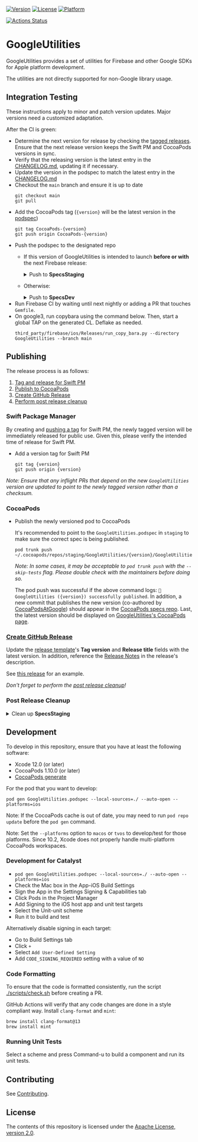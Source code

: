 [![Version](https://img.shields.io/cocoapods/v/GoogleUtilities.svg?style=flat)](https://cocoapods.org/pods/GoogleUtilities)
[![License](https://img.shields.io/cocoapods/l/GoogleUtilities.svg?style=flat)](https://cocoapods.org/pods/GoogleUtilities)
[![Platform](https://img.shields.io/cocoapods/p/GoogleUtilities.svg?style=flat)](https://cocoapods.org/pods/GoogleUtilities)

[![Actions Status][gh-google-utilities-badge]][gh-actions]

# GoogleUtilities

GoogleUtilities provides a set of utilities for Firebase and other Google SDKs for Apple platform
development.

The utilities are not directly supported for non-Google library usage.

## Integration Testing

These instructions apply to minor and patch version updates. Major versions need a customized
adaptation.

After the CI is green:

* Determine the next version for release by checking the
  [tagged releases](https://github.com/google/GoogleUtilities/tags). Ensure that the next release
  version keeps the Swift PM and CocoaPods versions in sync.
* Verify that the releasing version is the latest entry in the [CHANGELOG.md](CHANGELOG.md),
  updating it if necessary.
* Update the version in the podspec to match the latest entry in the [CHANGELOG.md](CHANGELOG.md)
* Checkout the `main` branch and ensure it is up to date
  ```console
  git checkout main
  git pull
  ```
* Add the CocoaPods tag (`{version}` will be the latest version in
  the [podspec](GoogleUtilities.podspec#L3))
  ```console
  git tag CocoaPods-{version}
  git push origin CocoaPods-{version}
  ```
* Push the podspec to the designated repo
    * If this version of GoogleUtilities is intended to launch **before or with** the next Firebase
      release:
      <details>
      <summary>Push to <b>SpecsStaging</b></summary>

      ```console
      pod repo push --skip-tests staging GoogleUtilities.podspec
      ```

      If the command fails with `Unable to find the 'staging' repo.`, add the staging repo with:
      ```console
      pod repo add staging git@github.com:firebase/SpecsStaging.git
      ```
      </details>
    * Otherwise:
      <details>
      <summary>Push to <b>SpecsDev</b></summary>

      ```console
      pod repo push --skip-tests dev GoogleUtilities.podspec
      ```

      If the command fails with `Unable to find the 'dev' repo.`, add the dev repo with:
      ```console
      pod repo add dev git@github.com:firebase/SpecsDev.git
      ```
      </details>
* Run Firebase CI by waiting until next nightly or adding a PR that touches `Gemfile`.
* On google3, run copybara using the command below. Then, start a global TAP on the generated CL.
  Deflake as needed.
  ```console
  third_party/firebase/ios/Releases/run_copy_bara.py --directory GoogleUtilities --branch main
  ```

## Publishing

The release process is as follows:

1. [Tag and release for Swift PM](#swift-package-manager)
2. [Publish to CocoaPods](#cocoapods)
3. [Create GitHub Release](#create-github-release)
4. [Perform post release cleanup](#post-release-cleanup)

### Swift Package Manager

By creating and [pushing a tag](https://github.com/google/GoogleUtilities/tags)
for Swift PM, the newly tagged version will be immediately released for public use. Given this,
please verify the intended time of release for Swift PM.

* Add a version tag for Swift PM

  ```console
  git tag {version}
  git push origin {version}
  ```

*Note: Ensure that any inflight PRs that depend on the new `GoogleUtilities` version are updated to
point to the newly tagged version rather than a checksum.*

### CocoaPods

* Publish the newly versioned pod to CocoaPods

  It's recommended to point to the `GoogleUtilities.podspec` in `staging` to make sure the correct
  spec is being published.
  ```console
  pod trunk push ~/.cocoapods/repos/staging/GoogleUtilities/{version}/GoogleUtilities.podspec
  ```
  *Note: In some cases, it may be acceptable to `pod trunk push` with the `--skip-tests` flag.
  Please double check with the maintainers before doing so.*

  The pod push was successful if the above command
  logs: `🚀 GoogleUtilities ({version}) successfully published`. In addition, a new commit that
  publishes the new version (co-authored
  by [CocoaPodsAtGoogle](https://github.com/CocoaPodsAtGoogle))
  should appear in the [CocoaPods specs repo](https://github.com/CocoaPods/Specs). Last, the latest
  version should be displayed
  on [GoogleUtilities's CocoaPods page](https://cocoapods.org/pods/GoogleUtilities).

### [Create GitHub Release](https://github.com/google/GoogleUtilities/releases/new/)

Update the [release template](https://github.com/google/GoogleUtilities/releases/new/)'s **Tag
version** and **Release title**
fields with the latest version. In addition, reference the [Release Notes](./CHANGELOG.md) in the
release's description.

See [this release](https://github.com/google/GoogleUtilities/releases/edit/9.0.1) for an example.

*Don't forget to perform the [post release cleanup](#post-release-cleanup)!*

### Post Release Cleanup

  <details>
  <summary>Clean up <b>SpecsStaging</b></summary>

  ```console
  pwd=$(pwd)
  mkdir -p /tmp/release-cleanup && cd $_
  git clone git@github.com:firebase/SpecsStaging.git
  cd SpecsStaging/
  git rm -rf GoogleUtilities/
  git commit -m "Post publish cleanup"
  git push origin master
  rm -rf /tmp/release-cleanup
  cd $pwd
  ```

  </details>

## Development

To develop in this repository, ensure that you have at least the following software:

* Xcode 12.0 (or later)
* CocoaPods 1.10.0 (or later)
* [CocoaPods generate](https://github.com/square/cocoapods-generate)

For the pod that you want to develop:

`pod gen GoogleUtilities.podspec --local-sources=./ --auto-open --platforms=ios`

Note: If the CocoaPods cache is out of date, you may need to run
`pod repo update` before the `pod gen` command.

Note: Set the `--platforms` option to `macos` or `tvos` to develop/test for those platforms. Since
10.2, Xcode does not properly handle multi-platform CocoaPods workspaces.

### Development for Catalyst

* `pod gen GoogleUtilities.podspec --local-sources=./ --auto-open --platforms=ios`
* Check the Mac box in the App-iOS Build Settings
* Sign the App in the Settings Signing & Capabilities tab
* Click Pods in the Project Manager
* Add Signing to the iOS host app and unit test targets
* Select the Unit-unit scheme
* Run it to build and test

Alternatively disable signing in each target:

* Go to Build Settings tab
* Click `+`
* Select `Add User-Defined Setting`
* Add `CODE_SIGNING_REQUIRED` setting with a value of `NO`

### Code Formatting

To ensure that the code is formatted consistently, run the script
[./scripts/check.sh](https://github.com/firebase/firebase-ios-sdk/blob/master/scripts/check.sh)
before creating a PR.

GitHub Actions will verify that any code changes are done in a style compliant way.
Install `clang-format` and `mint`:

```console
brew install clang-format@13
brew install mint
```

### Running Unit Tests

Select a scheme and press Command-u to build a component and run its unit tests.

## Contributing

See [Contributing](CONTRIBUTING.md).

## License

The contents of this repository is licensed under the
[Apache License, version 2.0](http://www.apache.org/licenses/LICENSE-2.0).

[gh-actions]: https://github.com/firebase/firebase-ios-sdk/actions

[gh-google-utilities-badge]: https://github.com/firebase/firebase-ios-sdk/workflows/google-utilities/badge.svg
